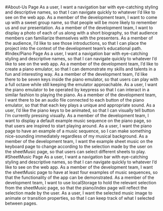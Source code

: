 #About-Us Page
As a user, I want a navigation bar with eye-catching styling and descriptive names, so that I can navigate quickly to whatever I’d like to see on the web app. 
As a member of the development team, I want to come up with a sweet group name, so that people will be more likely to remember us and our presentation. 
As a member of the development team, I want to display a photo of each of us along with a short biography, so that audience members can familiarize themselves with the presenters. 
As a member of the audience, I’d like to see those introductions, so that I can place the project into the context of the development team’s educational path.
#Index/Piano Page
As a user, I want a navigation bar with eye-catching styling and descriptive names, so that I can navigate quickly to whatever I’d like to see on the web app. 
As a member of the development team, I’d like to create a piano emulator, so that I can demonstrate my skills and talents in a fun and interesting way.
As a member of the development team, I’d like there to be seven keys inside the piano emulator, so that users can play with a full octave while still keeping the emulator approachable.
As a user, I want the piano emulator to be operated by keypress so that I can interact in a similar fashion to playing the piano.
As a member of the development team, I want there to be an audio file connected to each button of the piano emulator, so that that each key plays a unique and appropriate sound.
As a user, I’d like the piano keys to be animated, so that I can visually tell button I’m currently pressing visually.
As a member of the development team, I want to display a default example music sequence on the piano page, so that users are inspired to start playing around.
As a user, I want the piano page to have an example of a music sequence, so I can make something nice-sounding immediately regardless of my musical background.
As a member of the development team, I want the example sheet music on the keyboard page to change according to the selection made by the user on the sheetMusic page, so that users can select different sheets to play.
#SheetMusic Page
As a user, I want a navigation bar with eye-catching styling and descriptive names, so that I can navigate quickly to whatever I’d like to see on the web app. 
As a member of the development team, I want the sheetMusic page to have at least four examples of music sequences, so that the functionality of the app can be demonstrated. 
As a member of the development team, I want to use localStorage to hold the relevant selection from the sheetMusic page, so that the piano/index page will reflect the selection made by the user.
As a user, I want the selected music image to animate or transition properties, so that I can keep track of what I selected between pages.
